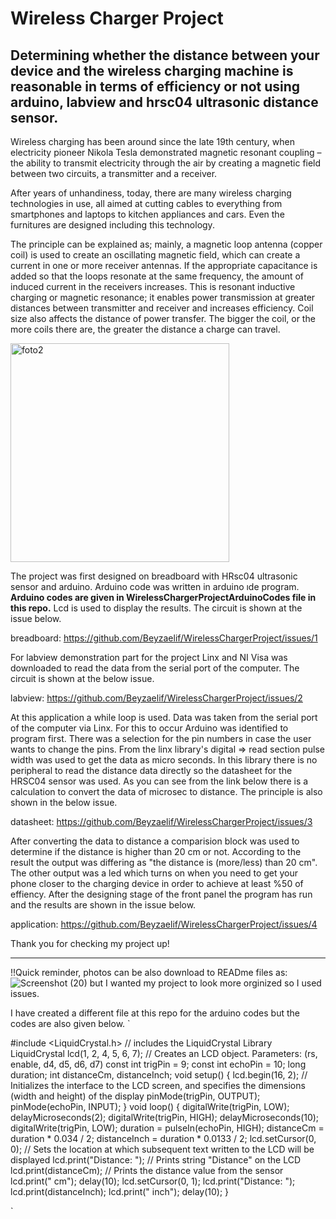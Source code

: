 # Wireless Charger Project
## Determining whether the distance between your device and the wireless charging machine is reasonable in terms of efficiency or not using arduino, labview and hrsc04 ultrasonic distance sensor.


Wireless charging has been around since the late 19th century, when electricity pioneer Nikola Tesla demonstrated magnetic resonant coupling – the ability to transmit electricity through the air by creating a magnetic field between two circuits, a transmitter and a receiver.

After years of unhandiness, today, there are many wireless charging technologies in use, all aimed at cutting cables to everything from smartphones and laptops to kitchen appliances and cars. Even the furnitures are designed including this technology. 

The principle can be explained as; mainly, a magnetic loop antenna (copper coil) is used to create an oscillating magnetic field, which can create a current in one or more receiver antennas. If the appropriate capacitance is added so that the loops resonate at the same frequency, the amount of induced current in the receivers increases. This is resonant inductive charging or magnetic resonance; it enables power transmission at greater distances between transmitter and receiver and increases efficiency. Coil size also affects the distance of power transfer. The bigger the coil, or the more coils there are, the greater the distance a charge can travel. 



<img width="350" alt="foto2" src="https://user-images.githubusercontent.com/79105577/171506748-c2880be2-de97-4726-b97d-f5bdeea9fe6d.png">


The project was first designed on breadboard with HRsc04 ultrasonic sensor and arduino. Arduino code was written in arduino ıde program. 
**Arduino codes are given in WirelessChargerProjectArduinoCodes file in this repo.** Lcd is used to display the results. The circuit is shown at the issue below.

breadboard: https://github.com/Beyzaelif/WirelessChargerProject/issues/1


For labview demonstration part for the project Linx and NI Visa was downloaded to read the data from the serial port of the computer. The circuit is shown at the  below issue. 

labview: https://github.com/Beyzaelif/WirelessChargerProject/issues/2

At this application a while loop is used. Data was taken from the serial port of the computer via Linx. For this to occur Arduino was identified to program first. There was a selection for the pin numbers in case the user wants to change the pins. From the linx library's digital => read section pulse width was used to get the data as micro seconds. In this library there is no peripheral to read the distance data directly so the datasheet for the HRSC04 sensor was used. As you can see from the link below there is a calculation to convert the data of microsec to distance. The principle is also shown in the below issue. 

datasheet: https://github.com/Beyzaelif/WirelessChargerProject/issues/3


After converting the data to distance a comparision block was used to determine if the distance is higher than 20 cm or not. According to the result the output was differing as "the distance is (more/less) than 20 cm". The other output was a led which turns on when you need to get your phone closer to the charging device in order to achieve at least %50 of effiency. After the designing stage of the front panel the program has run and the results are shown in the issue below.


application: https://github.com/Beyzaelif/WirelessChargerProject/issues/4

Thank you for checking my project up! 

-------------------------------------------------------------------------------------------------------------------------------------------------------------------

 !!Quick reminder, photos can be also download to READme files as: ![Screenshot (20)](https://user-images.githubusercontent.com/79105577/171654504-e4bde42b-8d2d-4336-804f-2da87be645e8.png) but I wanted my project to look more orginized so I used issues.
 
 
I have created a different file at this repo for the arduino codes but the codes are also given below. 
 `
 
 #include <LiquidCrystal.h> // includes the LiquidCrystal Library
LiquidCrystal lcd(1, 2, 4, 5, 6, 7); // Creates an LCD object. Parameters: (rs, enable, d4, d5, d6, d7)
const int trigPin = 9;
const int echoPin = 10;
long duration;
int distanceCm, distanceInch;
void setup() {
  lcd.begin(16, 2); // Initializes the interface to the LCD screen, and specifies the dimensions (width and height) of the display
  pinMode(trigPin, OUTPUT);
  pinMode(echoPin, INPUT);
}
void loop() {
  digitalWrite(trigPin, LOW);
  delayMicroseconds(2);
  digitalWrite(trigPin, HIGH);
  delayMicroseconds(10);
  digitalWrite(trigPin, LOW);
  duration = pulseIn(echoPin, HIGH);
  distanceCm = duration * 0.034 / 2;
  distanceInch = duration * 0.0133 / 2;
  lcd.setCursor(0, 0); // Sets the location at which subsequent text written to the LCD will be displayed
  lcd.print("Distance: "); // Prints string "Distance" on the LCD
  lcd.print(distanceCm); // Prints the distance value from the sensor
  lcd.print(" cm");
  delay(10);
  lcd.setCursor(0, 1);
  lcd.print("Distance: ");
  lcd.print(distanceInch);
  lcd.print(" inch");
  delay(10);
}
 
 `
 




















